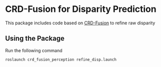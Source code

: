 # CRD-Fusion for Disparity Prediction
This package includes code based on [CRD-Fusion](https://github.com/fanxiule/CRD_Fusion) to refine raw disparity

## Using the Package
Run the following command
```
roslaunch crd_fusion_perception refine_disp.launch
```
